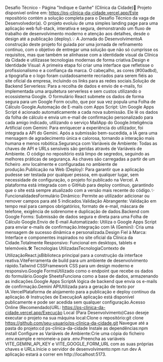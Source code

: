 Desafio Técnico - Página "Indique e Ganhe" (Clínica da Cidade)🚀 Projeto disponível online em: https://ps-clinica-da-cidade.vercel.app/Este repositório contém a solução completa para o Desafio Técnico da vaga de Desenvolvedor(a). O projeto evoluiu de uma simples landing page para uma aplicação web full-stack, interativa e segura, demonstrando um fluxo de trabalho de desenvolvimento moderno e atenção aos detalhes, desde o design até a publicação (deploy).💡 A Jornada do DesenvolvimentoA construção deste projeto foi guiada por uma jornada de refinamento contínuo, com o objetivo de entregar uma solução que não só cumprisse os requisitos, mas que também se alinhasse com a identidade visual da Clínica da Cidade e utilizasse tecnologias modernas de forma criativa.Design e Identidade Visual: A primeira etapa foi criar uma interface que refletisse o profissionalismo e a confiança da marca. O cabeçalho, as cores (#00adbd), a tipografia e o logo foram cuidadosamente recriados para serem fiéis ao site oficial da empresa, incluindo os links para as redes sociais.Solução de Backend Serverless: Para a recolha de dados e envio de e-mails, foi implementada uma arquitetura serverless e sem custos utilizando o ecossistema Google. O formulário React submete os dados de forma segura para um Google Form oculto, que por sua vez popula uma Folha de Cálculo Google.Automação de E-mails com Apps Script: Um Google Apps Script é acionado automaticamente a cada nova submissão. Ele lê os dados da folha de cálculo e envia um e-mail de confirmação personalizado para cada amigo indicado, utilizando o serviço MailApp do Google.Inteligência Artificial com Gemini: Para enriquecer a experiência do utilizador, foi integrada a API do Gemini. Após a submissão bem-sucedida, a IA gera uma mensagem de agradecimento única e calorosa, tornando a interação mais humana e menos robótica.Segurança com Variáveis de Ambiente: Todas as chaves de API e URLs sensíveis são geridas através de Variáveis de Ambiente. O código no repositório está limpo de segredos, seguindo as melhores práticas de segurança. As chaves são carregadas a partir de um ficheiro .env localmente e configuradas no ambiente de produção.Publicação na Web (Deploy): Para garantir que a aplicação pudesse ser testada por qualquer pessoa, em qualquer lugar, sem necessidade de configuração, o projeto foi publicado na Vercel. A plataforma está integrada com o GitHub para deploy contínuo, garantindo que o site está sempre atualizado com a versão mais recente do código.✨ FuncionalidadesFormulário Dinâmico: Permite ao utilizador adicionar ou remover campos para até 5 indicados.Validação Abrangente: Validação em tempo real para campos obrigatórios, formato de e-mail, máscara de telefone, exigência de sobrenome e duplicação de dados.Backend com Google Forms: Submissão de dados segura e direta para uma Folha de Cálculo Google.Envio de E-mail Automatizado: Utiliza o Google Apps Script para enviar e-mails de confirmação.Integração com IA (Gemini): Cria uma mensagem de sucesso dinâmica e personalizada.Design Fiel à Marca: Interface e componentes inspirados no site oficial da Clínica da Cidade.Totalmente Responsivo: Funcional em desktops, tablets e telemóveis.🛠️ Tecnologias UtilizadasTecnologiaContexto de UtilizaçãoReact.jsBiblioteca principal para a construção da interface reativa.ViteFerramenta de build para um ambiente de desenvolvimento rápido.Tailwind CSSFramework CSS para um design moderno e responsivo.Google FormsUtilizado como o endpoint que recebe os dados do formulário.Google SheetsFunciona como a base de dados, armazenando as indicações.Google Apps ScriptA lógica de backend que envia os e-mails de confirmação.Gemini APIUtilizada para a geração de texto por IA.VercelPlataforma de alojamento para a publicação e deploy contínuo da aplicação.⚙️ Instruções de ExecuçãoA aplicação está disponível publicamente e pode ser acedida sem qualquer configuração.Acesso Online (Recomendado)URL: https://ps-clinica-da-cidade.vercel.app/Execução Local (Para Desenvolvimento)Caso deseje executar o projeto na sua máquina local:Clone o repositório:git clone https://github.com/seu-usuario/ps-clinica-da-cidade.git
Navegue até a pasta do projeto:cd ps-clinica-da-cidade
Instale as dependências:npm install
Configure as Variáveis de Ambiente:Crie uma cópia do ficheiro .env.example e renomeie-a para .env.Preencha as variáveis VITE_GEMINI_API_KEY e VITE_GOOGLE_FORM_URL com as suas próprias chaves e URLs.Inicie o servidor de desenvolvimento:npm run dev
A aplicação estará a correr em http://localhost:5173.